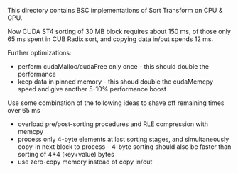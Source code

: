 This directory contains BSC implementations of Sort Transform on CPU & GPU.

Now CUDA ST4 sorting of 30 MB block requires about 150 ms, of those only 65 ms spent in CUB Radix sort,
and copying data in/out spends 12 ms.

Further optimizations:
- perform cudaMalloc/cudaFree only once - this should double the performance
- keep data in pinned memory - this shoud double the cudaMemcpy speed and give another 5-10% performance boost

Use some combination of the following ideas to shave off remaining times over 65 ms
- overload pre/post-sorting procedures and RLE compression with memcpy
- process only 4-byte elements at last sorting stages, and simultaneously copy-in next block to process - 4-byte sorting should also be faster than sorting of 4+4 (key+value) bytes
- use zero-copy memory instead of copy in/out
